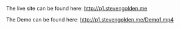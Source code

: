 The live site can be found here: http://p1.stevengolden.me

The Demo can be found here: http://p1.stevengolden.me/Demo1.mp4